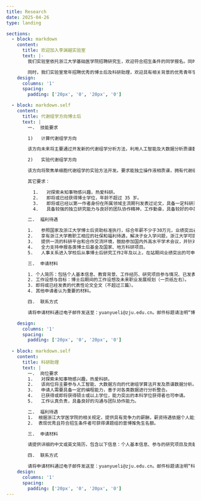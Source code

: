 ```yaml
---
title: Research
date: 2025-04-26
type: landing

sections:  
  - block: markdown
    content:
      title: 欢迎加入李渊越实验室
      text: |-
        我们实验室依托浙江大学基础医学院招聘研究生，欢迎符合招生条件的同学报名。同时，我们也欢迎对编程感兴趣的浙江大学本科实习生。

        同时，我们实验室常年招聘优秀的博士后及科研助理，欢迎具有相关背景的优秀青年学者加入我们，一起在代谢组学的前沿领域开拓创新！
    design:
      columns: '1'
      spacing:
        padding: ['20px', '0', '20px', '0']

  - block: markdown.self
    content:
      title: 代谢组学方向博士后
      text: |
        一.  技能要求

        1)   计算代谢组学方向

        该方向未来将主要通过开发新的代谢组学分析方法，利用人工智能及大数据分析质谱数据，从中挖掘新的与人类疾病相关的代谢物。要求具备生物信息学、化学信息学等相关领域的研究经验。

        2)   实验代谢组学方向

        该方向将聚焦单细胞代谢组学的实验方法开发。要求能独立操作液相质谱，拥有代谢组学或蛋白质组学样品分析经验，或具有单细胞组学样品制备与分析经验，并对代谢组学研究有浓厚兴趣。

        其它要求：

          1.   对探索未知事物感兴趣，热爱科研。
          2.   即将或已经获得博士学位，年龄不超过 35 岁。
          3.   即将或已经以第一作者身份在所属领域主流期刊发表过论文，具备一定科研潜力。
          4.   具备较强的独立研究能力与良好的团队协作精神，工作勤奋，具备较好的中英文读写能力。

        二.  福利待遇

        1.   参照国家及浙江大学博士后资助标准执行，综合年薪不少于30万元，业绩突出者可获得额外奖励。
        2.   享有浙江大学教职工相应的社保和福利待遇，解决子女入学问题，浙江大学可提供教师公寓（优惠价租赁）。
        3.   提供一流的科研平台和合作交流环境，鼓励参加国内外高水平学术会议，并针对个人职业发展提供个性化支持。
        4.   全力支持申报各类博士后基金及国家、地方科研项目。
        5.   人事关系进入学校后从事博士后研究工作2年及以上，在站期间业绩突出的可申报学校高级专业技术职务。

        三.  申请材料

        1. 个人简历：包括个人基本信息、教育背景、工作经历、研究项目参与情况、已发表论文等。
        2. 工作设想与目标：博士后期间的工作设想及未来职业发展规划（一页纸左右）。
        3. 即将或已经发表的代表性论文全文（不超过三篇）。
        4. 其他申请者认为重要的材料。

        四.  联系方式

        请将申请材料通过电子邮件发送至：yuanyueli@zju.edu.cn。邮件标题请注明“博士后申请+姓名”。符合条件者将尽快安排面试，择优录用。申请材料将严格保密。 

    design:
      columns: '1'
      spacing:
        padding: ['20px', '0', '20px', '0']
        
  - block: markdown.self
    content:
      title: 科研助理
      text: |
        一.  岗位要求
        1.   对探索未知事物感兴趣，热爱科研。
        2.   该岗位将主要参与人工智能、大数据方向的代谢组学算法开发及质谱数据分析。我们期待对代谢组学方向充满兴趣的申请者加入。
        3.   申请人需要具备一定的编程能力，善于对各类数据进行分析整合。
        4.   已获得或即将获得硕士或以上学位，能力突出的本科学位获得者也可申请。
        5.   工作认真负责，具备良好的沟通与团队协作能力。

        二.  福利待遇
        1.  根据浙江大学医学院的相关规定，提供具有竞争力的薪酬，薪资待遇依据个人能力与经验商议，表现优秀者可按业绩发放额外奖金，具有硕士学位的申请人年薪不低于11万元，享受五险一金等福利。
        2.  表现优秀且符合招生条件者可获得课题组的普博推免生名额。

        三.  申请材料

        请提供详细的中文或英文简历，包含以下信息：个人基本信息、参与的研究项目及贡献、技术专长、已发表的论文和其它申请者认为重要的信息。

        四.  联系方式

        请将申请材料通过电子邮件发送至：yuanyueli@zju.edu.cn。邮件标题请注明“科研助理申请+姓名”。符合条件者将尽快安排面试，择优录用。申请材料将严格保密。
    design:
      columns: '1'
      spacing:
        padding: ['20px', '0', '20px', '0']
---
```

